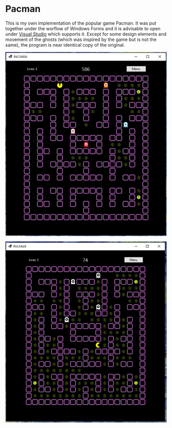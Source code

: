 # Pacman

This is my own implementation of the popular game Pacman. It was put together under the worflow of Windows Forms and it is advisable to open under [Visual Studio](https://visualstudio.microsoft.com/) which supports it. Except for some design elements and movement of the ghosts (which was inspired by the game but is not the same), the program is near identical copy of the original.

![](./Images/gameplay1.png)

![](./Images/gameplay2.png)